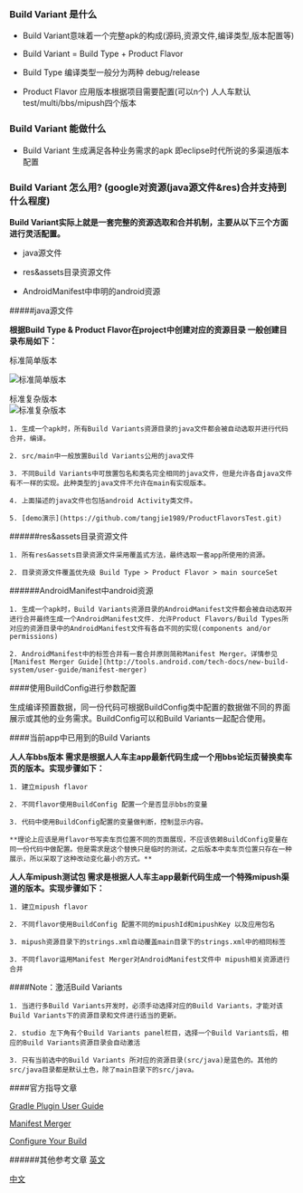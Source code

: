 ### Build Variant 是什么

* Build Variant意味着一个完整apk的构成(源码,资源文件,编译类型,版本配置等)

* Build Variant = Build Type + Product Flavor 

* Build Type 编译类型一般分为两种 debug/release

* Product Flavor 应用版本根据项目需要配置(可以n个) 人人车默认test/multi/bbs/mipush四个版本

### Build Variant 能做什么

* Build Variant 生成满足各种业务需求的apk 即eclipse时代所说的多渠道版本配置

### Build Variant 怎么用? (google对资源(java源文件&res)合并支持到什么程度)

**Build Variant实际上就是一套完整的资源选取和合并机制，主要从以下三个方面进行灵活配置。**

* java源文件

* res&assets目录资源文件

* AndroidManifest中申明的android资源

#####java源文件

**根据Build Type & Product Flavor在project中创建对应的资源目录 一般创建目录布局如下：**
	
标准简单版本  
	
![标准简单版本](http://ww2.sinaimg.cn/mw690/780f2ae4jw1f46k549jssj20id0d7dgl.jpg)
	
标准复杂版本  
![标准复杂版本](http://ww2.sinaimg.cn/mw690/780f2ae4jw1f46k5aohc4j20dw05hq3e.jpg)
	
	1. 生成一个apk时，所有Build Variants资源目录的java文件都会被自动选取并进行代码合并，编译。
	
	2. src/main中一般放置Build Variants公用的java文件
	
	3. 不同Build Variants中可放置包名和类名完全相同的java文件，但是允许各自java文件有不一样的实现。此种类型的java文件不允许在main有实现版本。
	
	4. 上面描述的java文件也包括android Activity类文件。
	
	5. [demo演示](https://github.com/tangjie1989/ProductFlavorsTest.git)

######res&assets目录资源文件

	1. 所有res&assets目录资源文件采用覆盖式方法，最终选取一套app所使用的资源。

	2. 目录资源文件覆盖优先级 Build Type > Product Flavor > main sourceSet

######AndroidManifest中android资源

	1. 生成一个apk时，Build Variants资源目录的AndroidManifest文件都会被自动选取并进行合并最终生成一个AndroidManifest文件. 允许Product Flavors/Build Types所对应的资源目录中的AndroidManifest文件有各自不同的实现(components and/or permissions)

	2. AndroidManifest中的标签合并有一套合并原则简称Manifest Merger。详情参见[Manifest Merger Guide](http://tools.android.com/tech-docs/new-build-system/user-guide/manifest-merger)

####使用BuildConfig进行参数配置

生成编译预置数据，同一份代码可根据BuildConfig类中配置的数据做不同的界面展示或其他的业务需求。BuildConfig可以和Build Variants一起配合使用。

####当前app中已用到的Build Variants

**人人车bbs版本 需求是根据人人车主app最新代码生成一个用bbs论坛页替换卖车页的版本。实现步骤如下：**

	1. 建立mipush flavor
	
	2. 不同flavor使用BuildConfig 配置一个是否显示bbs的变量
	
	3. 代码中使用BuildConfig配置的变量做判断，控制显示内容。
	
	**理论上应该是用flavor书写卖车页位置不同的页面展现，不应该依赖BuildConfig变量在同一份代码中做配置。但是需求是这个替换只是临时的测试，之后版本中卖车页位置只存在一种展示，所以采取了这种改动变化最小的方式。**
	
**人人车mipush测试包 需求是根据人人车主app最新代码生成一个特殊mipush渠道的版本。实现步骤如下：**

	1. 建立mipush flavor
	
	2. 不同flavor使用BuildConfig 配置不同的mipushId和mipushKey 以及应用包名
	
	3. mipush资源目录下的strings.xml自动覆盖main目录下的strings.xml中的相同标签
	
	3. 不同flavor运用Manifest Merger对AndroidManifest文件中 mipush相关资源进行合并

####Note：激活Build Variants

	1. 当进行多Build Variants开发时，必须手动选择对应的Build Variants，才能对该Build Variants下的资源目录和文件进行适当的更新。

	2. studio 左下角有个Build Variants panel栏目，选择一个Build Variants后，相应的Build Variants资源目录会自动激活

	3. 只有当前选中的Build Variants 所对应的资源目录(src/java)是蓝色的。其他的src/java目录都是默认土色，除了main目录下的src/java。

####官方指导文章

[Gradle Plugin User Guide](http://tools.android.com/tech-docs/new-build-system/user-guide#TOC-Build-Variants)

[Manifest Merger](http://tools.android.com/tech-docs/new-build-system/user-guide/manifest-merger)

[Configure Your Build](https://developer.android.com/studio/build/index.html)

######其他参考文章
[英文](http://blog.robustastudio.com/mobile-development/android/building-multiple-editions-of-android-app-gradle/)

[中文](http://ghui.me/post/2015/03/create-several-variants/)



